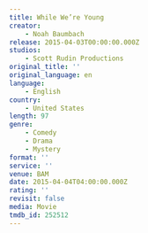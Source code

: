 ```yaml
---
title: While We’re Young
creator:
    - Noah Baumbach
release: 2015-04-03T00:00:00.000Z
studios:
    - Scott Rudin Productions
original_title: ''
original_language: en
language:
    - English
country:
    - United States
length: 97
genre:
    - Comedy
    - Drama
    - Mystery
format: ''
service: ''
venue: BAM
date: 2015-04-04T04:00:00.000Z
rating: ''
revisit: false
media: Movie
tmdb_id: 252512
---
```



